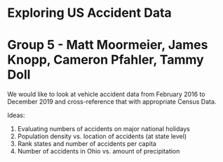 # Exploring US Accident Data

# Group 5 - Matt Moormeier, James Knopp, Cameron Pfahler, Tammy Doll

We would like to look at vehicle accident data from February 2016 to December 2019 and cross-reference that with appropriate Census Data.

Ideas:
1. Evaluating numbers of accidents on major national holidays
2. Population density vs. location of accidents (at state level)
3. Rank states and number of accidents per capita
4. Number of accidents in Ohio vs. amount of precipitation
